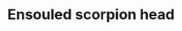 ---
layout: item
title: Ensouled scorpion head
item-id: 13459
datatable: true
id: 13459
name: "Ensouled scorpion head"
members: true
lowalch: 98
highalch: 148
examine: "The creature's soul is still in here."
monsters:
  - id: 2479
    name: "Scorpion"
    members: false
    combat_level: 59
    wiki_url: "https://oldschool.runescape.wiki/w/Scorpion#Level_59"
    drops:
      - quantity: "1"
        rarity: 0.04
        drop_requirements: null
  - id: 2480
    name: "Scorpion"
    members: false
    combat_level: 37
    wiki_url: "https://oldschool.runescape.wiki/w/Scorpion#Level_37"
    drops:
      - quantity: "1"
        rarity: 0.04
        drop_requirements: null
  - id: 2994
    name: "Giant lobster"
    members: true
    combat_level: 32
    wiki_url: "https://oldschool.runescape.wiki/w/Giant_lobster_(Ghosts_Ahoy)"
    drops:
      - quantity: "1"
        rarity: 0.04
        drop_requirements: null
  - id: 3024
    name: "Scorpion"
    members: false
    combat_level: 14
    wiki_url: "https://oldschool.runescape.wiki/w/Scorpion#Level_14"
    drops:
      - quantity: "1"
        rarity: 0.04
        drop_requirements: null
  - id: 3025
    name: "Poison Scorpion"
    members: true
    combat_level: 20
    wiki_url: "https://oldschool.runescape.wiki/w/Poison_Scorpion"
    drops:
      - quantity: "1"
        rarity: 0.04
        drop_requirements: null
  - id: 3026
    name: "Pit Scorpion"
    members: true
    combat_level: 28
    wiki_url: "https://oldschool.runescape.wiki/w/Pit_Scorpion"
    drops:
      - quantity: "1"
        rarity: 0.04
        drop_requirements: null
  - id: 3027
    name: "King Scorpion"
    members: false
    combat_level: 32
    wiki_url: "https://oldschool.runescape.wiki/w/King_Scorpion"
    drops:
      - quantity: "1"
        rarity: 0.04
        drop_requirements: null
  - id: 5242
    name: "Scorpion"
    members: true
    combat_level: 38
    wiki_url: "https://oldschool.runescape.wiki/w/Scorpion#Level_38"
    drops:
      - quantity: "1"
        rarity: 0.04
        drop_requirements: null
  - id: 5372
    name: "Grave scorpion"
    members: true
    combat_level: 12
    wiki_url: "https://oldschool.runescape.wiki/w/Grave_scorpion"
    drops:
      - quantity: "1"
        rarity: 0.04
        drop_requirements: null
  - id: 6615
    name: "Scorpia"
    members: true
    combat_level: 225
    wiki_url: "https://oldschool.runescape.wiki/w/Scorpia"
    drops:
      - quantity: "1"
        rarity: 0.05555555555555555
        drop_requirements: null
  - id: 6616
    name: "Scorpia's offspring"
    members: true
    combat_level: 15
    wiki_url: "https://oldschool.runescape.wiki/w/Scorpia's_offspring_(monster)"
    drops:
      - quantity: "1"
        rarity: 0.04
        drop_requirements: null
  - id: 6617
    name: "Scorpia's guardian"
    members: true
    combat_level: 47
    wiki_url: "https://oldschool.runescape.wiki/w/Scorpia's_guardian"
    drops:
      - quantity: "1"
        rarity: 0.04
        drop_requirements: null
---